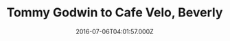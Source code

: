 ---
title: 'Tommy Godwin to Cafe Velo, Beverly'
date: 2016-07-06T04:01:57.000Z
activity:
  distance: 329.53
  temperature: 14
  bike: Belle
  elevation: 1542
  finish: 2016-07-06T19:46:59.000Z
  time:
    moving: 45635
    elapsed: 56702
  speed:
    average: 25.9
    max: 56.5
photo:
  src: 2016/07/06/activity-632389219.png
  alt: 'Map of activity "Tommy Godwin to Cafe Velo, Beverly"'
tags:
  - cycling
syndication:
  - name: Strava
    url: 'https://www.strava.com/activities/632389219'
---